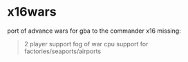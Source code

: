# x16wars

port of advance wars for gba to the commander x16
missing:
  >2 player support
  fog of war
  cpu
  support for factories/seaports/airports
